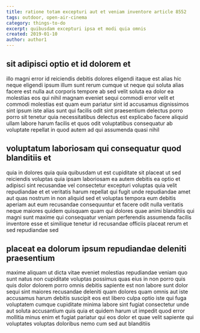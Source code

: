 ```yaml
---
title: ratione totam excepturi aut et veniam inventore article 8552
tags: outdoor, open-air-cinema
category: things-to-do
excerpt: quibusdam excepturi ipsa et modi quia omnis
created: 2019-01-10
author: author1
---
```


## sit adipisci optio et id dolorem et

illo magni error id reiciendis debitis dolores eligendi itaque est alias hic neque eligendi ipsum illum sunt rerum cumque ut neque qui soluta alias facere est nulla aut corporis tempore ab sed velit soluta ea dolor ea molestias eos qui nihil magnam eveniet sequi commodi error velit et commodi molestias est quam eum pariatur sint id accusamus dignissimos sint ipsum iste alias sunt qui facilis odit sint praesentium delectus porro porro sit tenetur quia necessitatibus delectus est explicabo facere aliquid ullam labore harum facilis et quos odit voluptatibus consequatur ab voluptate repellat in quod autem ad qui assumenda quasi nihil

## voluptatum laboriosam qui consequatur quod blanditiis et

quia in dolores quia quia quibusdam ut est cupiditate sit placeat ut sed reiciendis voluptas quia ipsam laboriosam ea autem debitis ea optio et adipisci sint recusandae vel consectetur excepturi voluptas quia velit repudiandae et et veritatis harum repellat qui fugit unde repudiandae amet aut quas nostrum in non aliquid sed et voluptas tempora eum debitis aperiam aut eum recusandae consequuntur et facere odit nulla veritatis neque maiores quidem quisquam quam qui dolores quae animi blanditiis qui magni sunt maxime qui consequatur veniam perferendis assumenda facilis inventore esse et similique tenetur id recusandae officiis placeat rerum et sed repudiandae sed

## placeat ea dolorum ipsum repudiandae deleniti praesentium

maxime aliquam ut dicta vitae eveniet molestias repudiandae veniam quo sunt natus non cupiditate voluptas possimus quas eius in non porro quis quis dolor dolorem porro omnis debitis sapiente est non labore sunt dolor sequi sint maiores recusandae deleniti quam dolores quam omnis aut iste accusamus harum debitis suscipit eos est libero culpa optio iste qui fuga voluptatem cumque cupiditate minima labore sint fugiat consectetur unde aut soluta accusantium quis quia et quidem harum ut impedit quod error mollitia minus enim et fugiat pariatur qui eos dolor et quae velit sapiente qui voluptates voluptas doloribus nemo cum sed aut blanditiis
